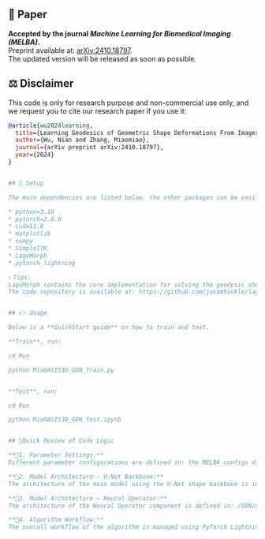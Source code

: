 ## 📜 Paper

**Accepted by the journal *Machine Learning for Biomedical Imaging (MELBA)*.**  
Preprint available at: [arXiv:2410.18797](https://arxiv.org/pdf/2410.18797).  
The updated version will be released as soon as possible.


## ⚖️ Disclaimer
This code is only for research purpose and non-commercial use only, and we request you to cite our research paper if you use it:  
```bibtex
@article{wu2024learning,
  title={Learning Geodesics of Geometric Shape Deformations From Images},
  author={Wu, Nian and Zhang, Miaomiao},
  journal={arXiv preprint arXiv:2410.18797},
  year={2024}
}


## 📌 Setup

The main dependencies are listed below, the other packages can be easily installed with "pip install" according to the hints when running the code.

* python=3.10
* pytorch=2.0.0
* cuda11.8
* matplotlib
* numpy
* SimpleITK
* LagoMorph
* pytorch_lightning

ℹ️ Tips:
LagoMorph contains the core implementation for solving the geodesic shooting equation (i.e., the EPDiff equation) under the LDDMM framework.
The code repository is available at: https://github.com/jacobhinkle/lagomorph


## 👉 Usage

Below is a **QuickStart guide** on how to train and test.

**Train**, run:

cd Run

python MixOASIS3D_GDN_Train.py


**Test**, run:

cd Run

python MixOASIS3D_GDN_Test.ipynb


## 🔬Quick Review of Code Logic

**🔹1. Parameter Settings:**
Different parameter configurations are defined in: the MELBA_configs directory.

**🔹2. Model Architecture – U-Net Backbone:**
The architecture of the main model using the U-Net shape backbone is implemented in: /GDN/model/modules/modules2D3D/unet.py

**🔹3. Model Architecture – Neural Operator:**
The architecture of the Neural Operator component is defined in: /GDN/model/modules/modules2D3D/nop.py

**🔹4. Algorithm Workflow:**
The overall workflow of the algorithm is managed using PyTorch Lightning. The relevant functions are located in: /GDN/model/modules/modules2D3D/MELBAgdnAlter.py
